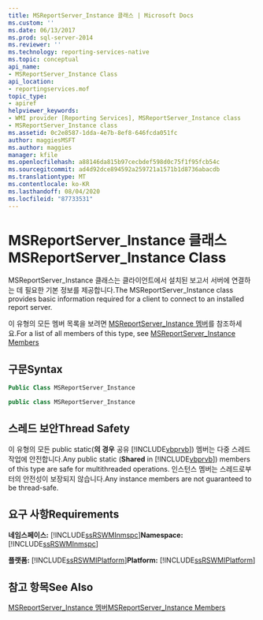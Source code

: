 ```yaml
---
title: MSReportServer_Instance 클래스 | Microsoft Docs
ms.custom: ''
ms.date: 06/13/2017
ms.prod: sql-server-2014
ms.reviewer: ''
ms.technology: reporting-services-native
ms.topic: conceptual
api_name:
- MSReportServer_Instance Class
api_location:
- reportingservices.mof
topic_type:
- apiref
helpviewer_keywords:
- WMI provider [Reporting Services], MSReportServer_Instance class
- MSReportServer_Instance class
ms.assetid: 0c2e8587-1dda-4e7b-8ef8-646fcda051fc
author: maggiesMSFT
ms.author: maggies
manager: kfile
ms.openlocfilehash: a88146da815b97cecbdef598d0c75f1f95fcb54c
ms.sourcegitcommit: ad4d92dce894592a259721a1571b1d8736abacdb
ms.translationtype: MT
ms.contentlocale: ko-KR
ms.lasthandoff: 08/04/2020
ms.locfileid: "87733531"
---
```

# <a name="msreportserver_instance-class"></a><span data-ttu-id="aaa4a-102">MSReportServer_Instance 클래스</span><span class="sxs-lookup"><span data-stu-id="aaa4a-102">MSReportServer_Instance Class</span></span>
  <span data-ttu-id="aaa4a-103">MSReportServer_Instance 클래스는 클라이언트에서 설치된 보고서 서버에 연결하는 데 필요한 기본 정보를 제공합니다.</span><span class="sxs-lookup"><span data-stu-id="aaa4a-103">The MSReportServer_Instance class provides basic information required for a client to connect to an installed report server.</span></span>  
  
 <span data-ttu-id="aaa4a-104">이 유형의 모든 멤버 목록을 보려면 [MSReportServer_Instance 멤버](msreportserver-instance-members.md)를 참조하세요.</span><span class="sxs-lookup"><span data-stu-id="aaa4a-104">For a list of all members of this type, see [MSReportServer_Instance Members](msreportserver-instance-members.md)</span></span>  
  
## <a name="syntax"></a><span data-ttu-id="aaa4a-105">구문</span><span class="sxs-lookup"><span data-stu-id="aaa4a-105">Syntax</span></span>  
  
```vb  
Public Class MSReportServer_Instance  
```  
  
```csharp  
public class MSReportServer_Instance  
```  
  
## <a name="thread-safety"></a><span data-ttu-id="aaa4a-106">스레드 보안</span><span class="sxs-lookup"><span data-stu-id="aaa4a-106">Thread Safety</span></span>  
 <span data-ttu-id="aaa4a-107">이 유형의 모든 public static(**의 경우** 공유 [!INCLUDE[vbprvb](../../includes/vbprvb-md.md)]) 멤버는 다중 스레드 작업에 안전합니다.</span><span class="sxs-lookup"><span data-stu-id="aaa4a-107">Any public static (**Shared** in [!INCLUDE[vbprvb](../../includes/vbprvb-md.md)]) members of this type are safe for multithreaded operations.</span></span> <span data-ttu-id="aaa4a-108">인스턴스 멤버는 스레드로부터의 안전성이 보장되지 않습니다.</span><span class="sxs-lookup"><span data-stu-id="aaa4a-108">Any instance members are not guaranteed to be thread-safe.</span></span>  
  
## <a name="requirements"></a><span data-ttu-id="aaa4a-109">요구 사항</span><span class="sxs-lookup"><span data-stu-id="aaa4a-109">Requirements</span></span>  
 <span data-ttu-id="aaa4a-110">**네임스페이스:** [!INCLUDE[ssRSWMInmspc](../../includes/ssrswminmspc-md.md)]</span><span class="sxs-lookup"><span data-stu-id="aaa4a-110">**Namespace:** [!INCLUDE[ssRSWMInmspc](../../includes/ssrswminmspc-md.md)]</span></span>  
  
 <span data-ttu-id="aaa4a-111">**플랫폼:** [!INCLUDE[ssRSWMIPlatform](../../includes/ssrswmiplatform-md.md)]</span><span class="sxs-lookup"><span data-stu-id="aaa4a-111">**Platform:** [!INCLUDE[ssRSWMIPlatform](../../includes/ssrswmiplatform-md.md)]</span></span>  
  
## <a name="see-also"></a><span data-ttu-id="aaa4a-112">참고 항목</span><span class="sxs-lookup"><span data-stu-id="aaa4a-112">See Also</span></span>  
 [<span data-ttu-id="aaa4a-113">MSReportServer_Instance 멤버</span><span class="sxs-lookup"><span data-stu-id="aaa4a-113">MSReportServer_Instance Members</span></span>](msreportserver-instance-members.md)  
  
  
